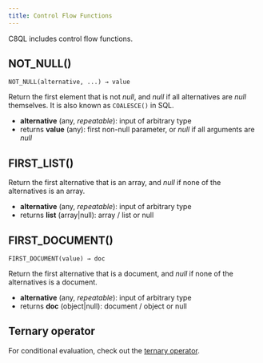 ```yaml
---
title: Control Flow Functions
---
```


C8QL includes control flow functions.

## NOT_NULL()

`NOT_NULL(alternative, ...) → value`

Return the first element that is not *null*, and *null* if all alternatives are *null* themselves. It is also known as `COALESCE()` in SQL.

- **alternative** (any, *repeatable*): input of arbitrary type
- returns **value** (any): first non-null parameter, or *null* if all arguments are *null*

## FIRST_LIST()

Return the first alternative that is an array, and *null* if none of the alternatives is an array.

- **alternative** (any, *repeatable*): input of arbitrary type
- returns **list** (array\|null): array / list or null

## FIRST_DOCUMENT()

`FIRST_DOCUMENT(value) → doc`

Return the first alternative that is a document, and *null* if none of the alternatives is a document.

- **alternative** (any, *repeatable*): input of arbitrary type
- returns **doc** (object\|null): document / object or null

## Ternary operator

For conditional evaluation, check out the [ternary operator](../operators#ternary-operator).
